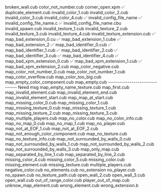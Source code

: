 broken_wall.cub
color_not_number.cub
corner_open.xpm
✅ duplicate_element.cub
invalid_color_1.cub 
invalid_color_2.cub
invalid_color_3.cub
invalid_color_4.cub
✅ invalid_config_file_name
✅ invalid_config_file_name.c
✅ invalid_config_file_name.cbu
invalid_spawn.cub
invalid_texture_1.cub
invalid_texture_2.cub
invalid_texture_3.cub
invalid_texture_4.cub
invalid_texture_extension.cub
✅ map_bad_extension_0.cu
✅ map_bad_extension_1.cube
✅ map_bad_extension_2
✅ map_bad_identifier_0.cub
✅ map_bad_identifier_1.cub
✅ map_bad_identifier_2.cub
✅ map_bad_identifier_3.cub
✅ map_bad_identifier_4.cub
✅ map_bad_xpm_extension_0.cub
✅ map_bad_xpm_extension_1.cub
✅ map_bad_xpm_extension_2.cub
map_color_negative.cub
map_color_not_number_0.cub
map_color_not_number_1.cub
map_color_overflow.cub
map_color_too_big.cub
map_empty_color_component.cub
map_empty.cub   ------------------------------- Need msg
map_empty_name_texture.cub
map_first.cub
map_invalid_element.cub
map_invalid_element_end.cub
map_invalid_element_start.cub
map_map_at_start.cub
map_missing_color_0.cub
map_missing_color_1.cub
map_missing_texture_0.cub
map_missing_texture_1.cub
map_missing_texture_2.cub
map_missing_texture_3.cub
map_mutliple_players.cub
map_no_color.cub
map_no_color_info.cub
map_no_map_0.cub
map_no_map_1.cub
map_no_player.cub
map_not_at_EOF_1.cub
map_not_at_EOF_2.cub
map_not_enough_color_component.cub
map_no_texture.cub
map_no_texture_info.cub
map_not_surrounded_by_walls_0.cub
map_not_surrounded_by_walls_1.cub
map_not_surrounded_by_walls_2.cub
map_not_surrounded_by_walls_3.cub
map_only_map.cub
map_separated_by_line_1.cub
map_separated_by_line_2.cub
missing_color_4.cub
missing_color_5.cub
missing_color.cub
missing_element.cub
missing_texture.cub
multiple_players.cub
negative_color.cub
no_elements.cub
no_extension
no_player.cub
no_spawn.cub
no_texture_path.cub
open_wall_2.cub
open_wall_3.cub
open_wall.cub
out_of_range_color.cub
player_out_of_map.cub
unknow_map_element.cub
wrong_element.cub
wrong_extension.b